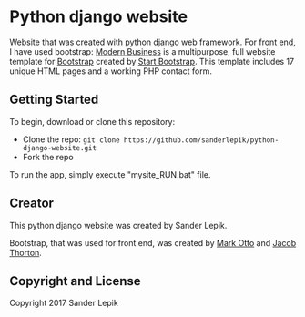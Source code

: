 # Python django website

Website that was created with python django web framework.
For front end, I have used bootstrap:
[Modern Business](http://startbootstrap.com/template-overviews/modern-business/) is a multipurpose, full website template for [Bootstrap](http://getbootstrap.com/) created by [Start Bootstrap](http://startbootstrap.com/). This template includes 17 unique HTML pages and a working PHP contact form.

## Getting Started

To begin, download or clone this repository:
* Clone the repo: `git clone https://github.com/sanderlepik/python-django-website.git`
* Fork the repo

To run the app, simply execute "mysite_RUN.bat" file.

## Creator

This python django website was created by Sander Lepik.

Bootstrap, that was used for front end, was created by [Mark Otto](https://twitter.com/mdo) and [Jacob Thorton](https://twitter.com/fat).

## Copyright and License

Copyright 2017 Sander Lepik